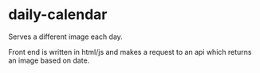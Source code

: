 # daily-calendar
Serves a different image each day.

Front end is written in html/js and makes a request to an api which returns an image based on date.

